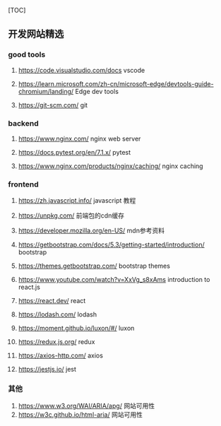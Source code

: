 
[TOC]

## 开发网站精选

### good tools
1. <https://code.visualstudio.com/docs> vscode

2. <https://learn.microsoft.com/zh-cn/microsoft-edge/devtools-guide-chromium/landing/> Edge dev tools

3. <https://git-scm.com/> git




### backend
1. <https://www.nginx.com/> nginx web server

2. <https://docs.pytest.org/en/7.1.x/> pytest

3. <https://www.nginx.com/products/nginx/caching/> nginx caching




### frontend

1. <https://zh.javascript.info/> javascript 教程

2. <https://unpkg.com/> 前端包的cdn缓存

3. <https://developer.mozilla.org/en-US/> mdn参考资料

4. <https://getbootstrap.com/docs/5.3/getting-started/introduction/> bootstrap

5. <https://themes.getbootstrap.com/> bootstrap themes

6. <https://www.youtube.com/watch?v=XxVg_s8xAms> introduction to react.js

7. <https://react.dev/> react

8. <https://lodash.com/> lodash

9. <https://moment.github.io/luxon/#/> luxon

10. <https://redux.js.org/> redux

11. <https://axios-http.com/> axios

12. <https://jestjs.io/> jest


### 其他
1. <https://www.w3.org/WAI/ARIA/apg/> 网站可用性
2. <https://w3c.github.io/html-aria/> 网站可用性

